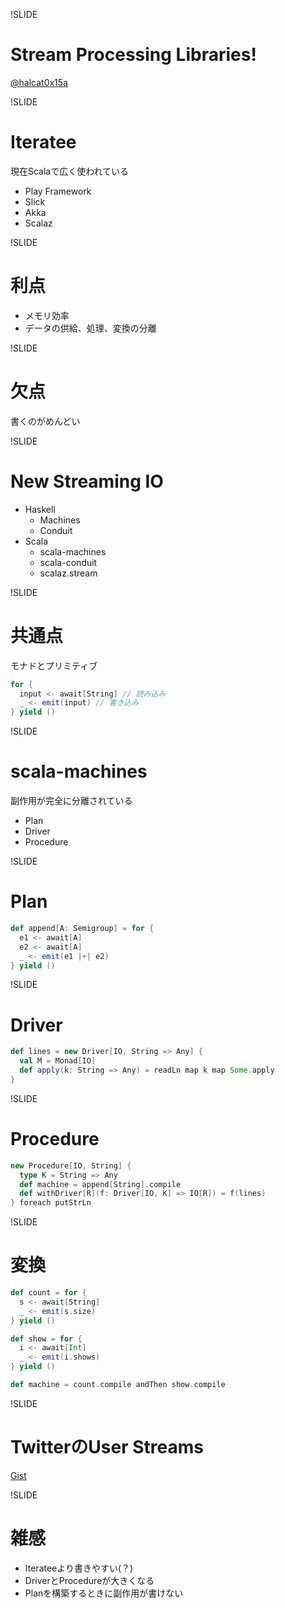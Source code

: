!SLIDE

# Stream Processing Libraries!

[@halcat0x15a](https://twitter.com/halcat0x15a)

!SLIDE

# Iteratee

現在Scalaで広く使われている

* Play Framework
* Slick
* Akka
* Scalaz

!SLIDE

# 利点

* メモリ効率
* データの供給、処理、変換の分離

!SLIDE

# 欠点

書くのがめんどい

!SLIDE

# New Streaming IO

* Haskell
    * Machines
    * Conduit
* Scala
    * scala-machines
    * scala-conduit
    * scalaz.stream

!SLIDE

# 共通点

モナドとプリミティブ

```scala
for {
  input <- await[String] // 読み込み
  _ <- emit(input) // 書き込み
} yield ()
```

!SLIDE

# scala-machines

副作用が完全に分離されている

* Plan
* Driver
* Procedure

!SLIDE

# Plan

```scala
def append[A: Semigroup] = for {
  e1 <- await[A]
  e2 <- await[A]
  _ <- emit(e1 |+| e2)
} yield ()
```

!SLIDE

# Driver

```scala
def lines = new Driver[IO, String => Any] {
  val M = Monad[IO]
  def apply(k: String => Any) = readLn map k map Some.apply
}
```

!SLIDE

# Procedure

```scala
new Procedure[IO, String] {
  type K = String => Any
  def machine = append[String].compile
  def withDriver[R](f: Driver[IO, K] => IO[R]) = f(lines)
} foreach putStrLn
```

!SLIDE

# 変換

```scala
def count = for {
  s <- await[String]
  _ <- emit(s.size)
} yield ()

def show = for {
  i <- await[Int]
  _ <- emit(i.shows)
} yield ()

def machine = count.compile andThen show.compile
```

!SLIDE

# TwitterのUser Streams

[Gist](https://gist.github.com/halcat0x15a/5172645)

!SLIDE

# 雑感

* Iterateeより書きやすい(？)
* DriverとProcedureが大きくなる
* Planを構築するときに副作用が書けない
